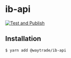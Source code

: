 # ib-api

[![Test and Publish](https://github.com/waytrade/ib-api/actions/workflows/test_publish.yml/badge.svg)](https://github.com/waytrade/ib-api/actions/workflows/test_publish.yml)

## Installation

    $ yarn add @waytrade/ib-api
